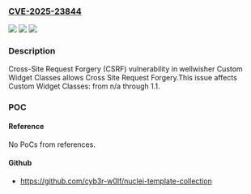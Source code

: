 ### [CVE-2025-23844](https://cve.mitre.org/cgi-bin/cvename.cgi?name=CVE-2025-23844)
![](https://img.shields.io/static/v1?label=Product&message=Custom%20Widget%20Classes&color=blue)
![](https://img.shields.io/static/v1?label=Version&message=n%2Fa%3C%3D%201.1%20&color=brighgreen)
![](https://img.shields.io/static/v1?label=Vulnerability&message=CWE-352%20Cross-Site%20Request%20Forgery%20(CSRF)&color=brighgreen)

### Description

Cross-Site Request Forgery (CSRF) vulnerability in wellwisher Custom Widget Classes allows Cross Site Request Forgery.This issue affects Custom Widget Classes: from n/a through 1.1.

### POC

#### Reference
No PoCs from references.

#### Github
- https://github.com/cyb3r-w0lf/nuclei-template-collection

